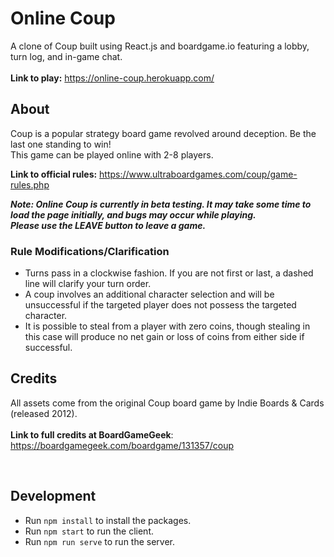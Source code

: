 # Online Coup
A clone of Coup built using React.js and boardgame.io featuring a lobby, turn log, and in-game chat. <br><br>
**Link to play:** https://online-coup.herokuapp.com/

## About
Coup is a popular strategy board game revolved around deception. Be the last one standing to win! <br>
This game can be played online with 2-8 players. <br>

**Link to official rules:** https://www.ultraboardgames.com/coup/game-rules.php <br>

***Note: Online Coup is currently in beta testing. It may take some time to load the page initially, and bugs may occur while playing.***<br> 
***Please use the LEAVE button to leave a game.***

### Rule Modifications/Clarification
- Turns pass in a clockwise fashion. If you are not first or last, a dashed line will clarify your turn order.
- A coup involves an additional character selection and will be unsuccessful if the targeted player does not possess the targeted character. 
- It is possible to steal from a player with zero coins, though stealing in this case will produce no net gain or loss of coins from either side if successful.

## Credits
All assets come from the original Coup board game by Indie Boards & Cards (released 2012). <br><br>
**Link to full credits at BoardGameGeek**: https://boardgamegeek.com/boardgame/131357/coup

<br>

## Development
- Run ``npm install`` to install the packages.
- Run ``npm start`` to run the client.
- Run ``npm run serve`` to run the server.
